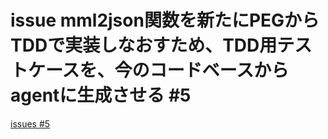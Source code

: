 # issue mml2json関数を新たにPEGからTDDで実装しなおすため、TDD用テストケースを、今のコードベースからagentに生成させる #5
[issues #5](https://github.com/cat2151/tonejs-mml-to-json/issues/5)


